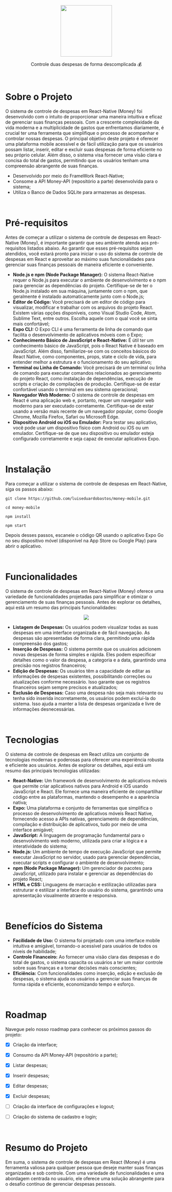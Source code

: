 <p align="center">
  <img src="https://github.com/luiseduardobastos/money-web/blob/master/src/assets/logo.png" width="160">
</p>
<p align="center">
 Controle duas despesas de forma descomplicada 💰
</p>

<br>
<h1>Sobre o Projeto</h1>
<p>O sistema de controle de despesas em React-Native (Money) foi desenvolvido com o intuito de proporcionar uma maneira intuitiva e eficaz de gerenciar suas finanças pessoais. Com a crescente complexidade da vida moderna e a multiplicidade de gastos que enfrentamos diariamente, é crucial ter uma ferramenta que simplifique o processo de acompanhar e controlar nossas despesas. O principal objetivo deste projeto é oferecer uma plataforma mobile acessível e de fácil utilização para que os usuários possam listar, inserir, editar e excluir suas despesas de forma eficiente no seu próprio celular. Além disso, o sistema visa fornecer uma visão clara e concisa do total de gastos, permitindo que os usuários tenham uma compreensão abrangente de suas finanças.</p>
<ul>
    <li>Desenvolvido por meio do FrameWork React-Native;</li>
    <li>Consome a API Money-API (repositório a parte) desenvolvida para o sistema;</li>
    <li>Utiliza o Banco de Dados SQLite para armazenas as despesas.</li>
</ul>

<br>

<h1>Pré-requisitos</h1>
<p>Antes de começar a utilizar o sistema de controle de despesas em React-Native (Money), é importante garantir que seu ambiente atenda aos pré-requisitos listados abaixo. Ao garantir que esses pré-requisitos sejam atendidos, você estará pronto para iniciar o uso do sistema de controle de despesas em React e aproveitar ao máximo suas funcionalidades para gerenciar suas finanças pessoais de maneira eficiente e conveniente.</p>

<ul>
    <li><b>Node.js e npm (Node Package Manager):</b> O sistema React-Native requer o Node.js para executar o ambiente de desenvolvimento e o npm para gerenciar as dependências do projeto. Certifique-se de ter o Node.js instalado em sua máquina, juntamente com o npm, que geralmente é instalado automaticamente junto com o Node.js;</li>
    <li><b>Editor de Código:</b> Você precisará de um editor de código para visualizar, modificar e trabalhar com os arquivos do projeto React. Existem várias opções disponíveis, como Visual Studio Code, Atom, Sublime Text, entre outros. Escolha aquele com o qual você se sinta mais confortável;</li>
    <li><b>Expo CLI:</b> O Expo CLI é uma ferramenta de linha de comando que facilita o desenvolvimento de aplicativos móveis com o Expo;</li>
    <li><b>Conhecimento Básico de JavaScript e React-Native:</b> É útil ter um conhecimento básico de JavaScript, pois o React Native é baseado em JavaScript. Além disso, familiarize-se com os conceitos básicos do React Native, como componentes, props, state e ciclo de vida, para entender melhor a estrutura e o funcionamento do seu aplicativo;</li>
    <li><b>Terminal ou Linha de Comando:</b> Você precisará de um terminal ou linha de comando para executar comandos relacionados ao gerenciamento do projeto React, como instalação de dependências, execução de scripts e criação de compilações de produção. Certifique-se de estar confortável usando o terminal em seu sistema operacional;</li>
    <li><b>Navegador Web Moderno:</b> O sistema de controle de despesas em React é uma aplicação web e, portanto, requer um navegador web moderno para ser executado corretamente. Certifique-se de estar usando a versão mais recente de um navegador popular, como Google Chrome, Mozilla Firefox, Safari ou Microsoft Edge.</li>
    <li><b>Dispositivo Android ou iOS ou Emulador:</b> Para testar seu aplicativo, você pode usar um dispositivo físico com Android ou iOS ou um emulador. Certifique-se de que seu dispositivo ou emulador esteja configurado corretamente e seja capaz de executar aplicativos Expo.</li>
</ul>

<br>

<h1>Instalação</h1>
<p>Para começar a utilizar o sistema de controle de despesas em React-Native, siga os passos abaixo:</p>

```
git clone https://github.com/luiseduardobastos/money-mobile.git
```

```
cd money-mobile
```

```
npm install
```

```
npm start
```

<p>Depois desses passos, escaneie o código QR usando o aplicativo Expo Go no seu dispositivo móvel (disponível na App Store ou Google Play) para abrir o aplicativo.</p>


<br>

<h1>Funcionalidades</h1>
<p>O sistema de controle de despesas em React-Native (Money) oferece uma variedade de funcionalidades projetadas para simplificar e otimizar o gerenciamento de suas finanças pessoais. Antes de explorar os detalhes, aqui está um resumo das principais funcionalidades:</p>

<p align="center">
  <img src="https://github.com/luiseduardobastos/money-web/blob/master/src/assets/banner-telas.png">
</p>

<ul>
    <li><b>Listagem de Despesas:</b> Os usuários podem visualizar todas as suas despesas em uma interface organizada e de fácil navegação. As despesas são apresentadas de forma clara, permitindo uma rápida compreensão dos gastos;</li>
    <li><b>Inserção de Despesas:</b> O sistema permite que os usuários adicionem novas despesas de forma simples e rápida. Eles podem especificar detalhes como o valor da despesa, a categoria e a data, garantindo uma precisão nos registros financeiros;</li>
    <li><b>Edição de Despesas:</b> Os usuários têm a capacidade de editar as informações de despesas existentes, possibilitando correções ou atualizações conforme necessário. Isso garante que os registros financeiros sejam sempre precisos e atualizados;</li>
  <li><b>Exclusão de Despesas:</b> Caso uma despesa não seja mais relevante ou tenha sido inserida incorretamente, os usuários podem excluí-la do sistema. Isso ajuda a manter a lista de despesas organizada e livre de informações desnecessárias.</li>
</ul>

<br> 

<h1>Tecnologias</h1>
<p>O sistema de controle de despesas em React utiliza um conjunto de tecnologias modernas e poderosas para oferecer uma experiência robusta e eficiente aos usuários. Antes de explorar os detalhes, aqui está um resumo das principais tecnologias utilizadas:</p>

<ul>
    <li><b>React-Native:</b> Um framework de desenvolvimento de aplicativos móveis que permite criar aplicativos nativos para Android e iOS usando JavaScript e React. Ele fornece uma maneira eficiente de compartilhar código entre as plataformas, mantendo o desempenho e a aparência nativa;</li>
    <li><b>Expo:</b> Uma plataforma e conjunto de ferramentas que simplifica o processo de desenvolvimento de aplicativos móveis React Native, fornecendo acesso a APIs nativas, gerenciamento de dependências, compilação e distribuição de aplicativos, tudo por meio de uma interface amigável;</li>
    <li><b>JavaScript:</b> A linguagem de programação fundamental para o desenvolvimento web moderno, utilizada para criar a lógica e a interatividade do sistema;</li>
    <li><b>Node.js:</b> Um ambiente de tempo de execução JavaScript que permite executar JavaScript no servidor, usado para gerenciar dependências, executar scripts e configurar o ambiente de desenvolvimento;</li>
    <li><b>npm (Node Package Manager):</b> Um gerenciador de pacotes para JavaScript, utilizado para instalar e gerenciar as dependências do projeto React;</li>
    <li><b>HTML e CSS:</b> Linguagens de marcação e estilização utilizadas para estruturar e estilizar a interface do usuário do sistema, garantindo uma apresentação visualmente atraente e responsiva.</li>   
</ul>


<br>

<h1>Benefícios do Sistema</h1>

<ul>
    <li><b>Facilidade de Uso:</b> O sistema foi projetado com uma interface mobile intuitiva e amigável, tornando-o acessível para usuários de todos os níveis de habilidade;</li>
    <li><b>Controle Financeiro:</b> Ao fornecer uma visão clara das despesas e do total de gastos, o sistema capacita os usuários a ter um maior controle sobre suas finanças e a tomar decisões mais conscientes;</li>
    <li><b>Eficiência:</b> Com funcionalidades como inserção, edição e exclusão de despesas, o sistema ajuda os usuários a gerenciar suas finanças de forma rápida e eficiente, economizando tempo e esforço.</li>    
</ul>


<br>

<h1>Roadmap</h1>
<p>Navegue pelo nosso roadmap para conhecer os próximos passos do projeto:</p>

- [x] Criação da interface;
- [x] Consumo da API Money-API (repositório a parte);
- [x] Listar despesas;
- [x] Inserir despesas;
- [x] Editar despesas;
- [x] Excluir despesas;
- [ ] Criação da interface de configurações e logout;
- [ ] Criação do sistema de cadastro e login;



<br>

<h1>Resumo do Projeto</h1>
<p>Em suma, o sistema de controle de despesas em React (Money) é uma ferramenta valiosa para qualquer pessoa que deseje manter suas finanças organizadas e sob controle. Com uma variedade de funcionalidades e uma abordagem centrada no usuário, ele oferece uma solução abrangente para o desafio contínuo de gerenciar despesas pessoais.</p>
<br>
